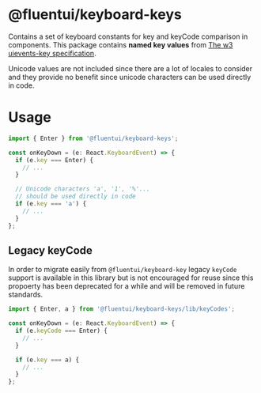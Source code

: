 # @fluentui/keyboard-keys

Contains a set of keyboard constants for key and keyCode comparison in components. This package contains
**named key values** from [The w3 uievents-key specification](https://www.w3.org/TR/uievents-key/).

Unicode values are not included since there are a lot of locales to consider and they provide no benefit since
unicode characters can be used directly in code.

# Usage

```ts
import { Enter } from '@fluentui/keyboard-keys';

const onKeyDown = (e: React.KeyboardEvent) => {
  if (e.key === Enter) {
    // ...
  }

  // Unicode characters 'a', '1', '%'...
  // should be used directly in code
  if (e.key === 'a') {
    // ...
  }
};
```

## Legacy keyCode

In order to migrate easily from `@fluentui/keyboard-key` legacy `keyCode` support is available in this library but
is not encouraged for reuse since this propoerty has been deprecated for a while and will be removed in future
standards.

```ts
import { Enter, a } from '@fluentui/keyboard-keys/lib/keyCodes';

const onKeyDown = (e: React.KeyboardEvent) => {
  if (e.keyCode === Enter) {
    // ...
  }

  if (e.key === a) {
    // ...
  }
};
```
